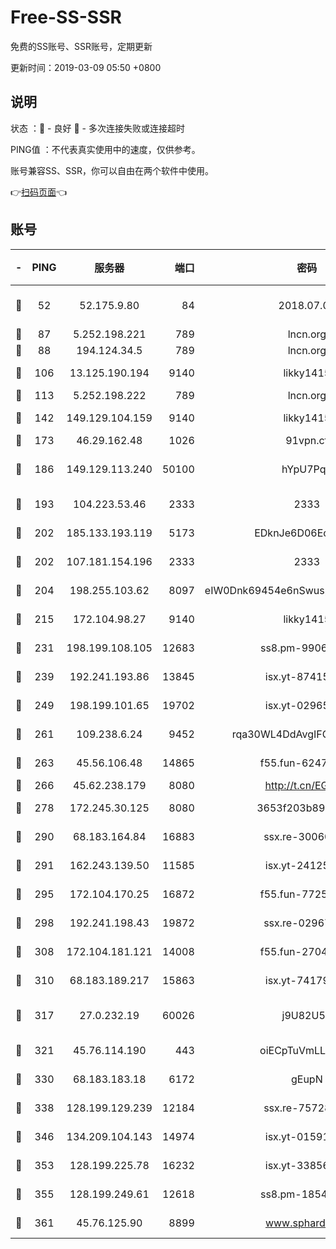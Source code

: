 # Free-SS-SSR

免费的SS账号、SSR账号，定期更新

更新时间：2019-03-09 05:50 +0800

## 说明

状态     ：🙂 - 良好 🙁 - 多次连接失败或连接超时

PING值   ：不代表真实使用中的速度，仅供参考。

账号兼容SS、SSR，你可以自由在两个软件中使用。

👉[扫码页面](https://liesauer.github.io/Free-SS-SSR/)👈

## 账号

|-|PING|服务器|端口|密码|加密方式|区域|
|:----:|:----:|:-----:|-----:|:----:|:----:|:----:|
|🙂|52|52.175.9.80|84|2018.07.07|chacha20-ietf-poly1305|HK|
|🙂|87|5.252.198.221|789|lncn.org|rc4|JP|
|🙂|88|194.124.34.5|789|lncn.org|rc4|JP|
|🙂|106|13.125.190.194|9140|likky1415|aes-256-cfb|KR|
|🙂|113|5.252.198.222|789|lncn.org|rc4|JP|
|🙂|142|149.129.104.159|9140|likky1415|aes-256-cfb|CN|
|🙂|173|46.29.162.48|1026|91vpn.cf|rc4-md5|RU|
|🙂|186|149.129.113.240|50100|hYpU7PqP|chacha20-ietf-poly1305|CN|
|🙂|193|104.223.53.46|2333|2333|aes-256-cfb|US|
|🙂|202|185.133.193.119|5173|EDknJe6D06EoWDaw|aes-256-cfb|US|
|🙂|202|107.181.154.196|2333|2333|aes-256-cfb|US|
|🙂|204|198.255.103.62|8097|eIW0Dnk69454e6nSwuspv9DmS201tQ0D|aes-256-cfb|US|
|🙂|215|172.104.98.27|9140|likky1415|aes-256-cfb|JP|
|🙂|231|198.199.108.105|12683|ss8.pm-99061296|aes-256-cfb|US|
|🙂|239|192.241.193.86|13845|isx.yt-87415016|aes-256-cfb|US|
|🙂|249|198.199.101.65|19702|isx.yt-02965694|aes-256-cfb|US|
|🙂|261|109.238.6.24|9452|rqa30WL4DdAvgIFG6Fs3znzTa|aes-256-cfb|FR|
|🙂|263|45.56.106.48|14865|f55.fun-62476788|aes-256-cfb|US|
|🙂|266|45.62.238.179|8080|http://t.cn/EGJIyrl|rc4-md5|CA|
|🙂|278|172.245.30.125|8080|3653f203b896678d|chacha20-ietf|US|
|🙂|290|68.183.164.84|16883|ssx.re-30060454|aes-256-cfb|US|
|🙂|291|162.243.139.50|11585|isx.yt-24125616|aes-256-cfb|US|
|🙂|295|172.104.170.25|16872|f55.fun-77257659|aes-256-cfb|SG|
|🙂|298|192.241.198.43|19872|ssx.re-02967346|aes-256-cfb|US|
|🙂|308|172.104.181.121|14008|f55.fun-27044254|aes-256-cfb|SG|
|🙂|310|68.183.189.217|15863|isx.yt-74179811|aes-256-cfb|SG|
|🙂|317|27.0.232.19|60026|j9U82U53|xchacha20-ietf-poly1305|HK|
|🙂|321|45.76.114.190|443|oiECpTuVmLLxk4Ts|aes-256-cfb|AU|
|🙂|330|68.183.183.18|6172|gEupN|aes-256-cfb|SG|
|🙂|338|128.199.129.239|12184|ssx.re-75728263|aes-256-cfb|SG|
|🙂|346|134.209.104.143|14974|isx.yt-01591248|aes-256-cfb|SG|
|🙂|353|128.199.225.78|16232|isx.yt-33856975|aes-256-cfb|SG|
|🙂|355|128.199.249.61|12618|ss8.pm-18545476|aes-256-cfb|SG|
|🙂|361|45.76.125.90|8899|www.sphard.com|aes-256-cfb|AU|

